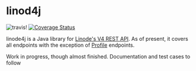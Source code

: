 # linod4j #

![travis!](https://travis-ci.org/ankushs92/linode4j.svg?branch=master "travis")
[![Coverage Status](https://coveralls.io/repos/github/ankushs92/linode4j/badge.svg?branch=master)](https://coveralls.io/github/ankushs92/linode4j?branch=master)

linode4j is a Java library for [Linode's V4 REST API](https://developers.linode.com/v4). As of present, it covers all endpoints with the exception of
[Profile](https://developers.linode.com/v4/reference/profile) endpoints.

Work in progress, though almost finished. Documentation and test cases to follow